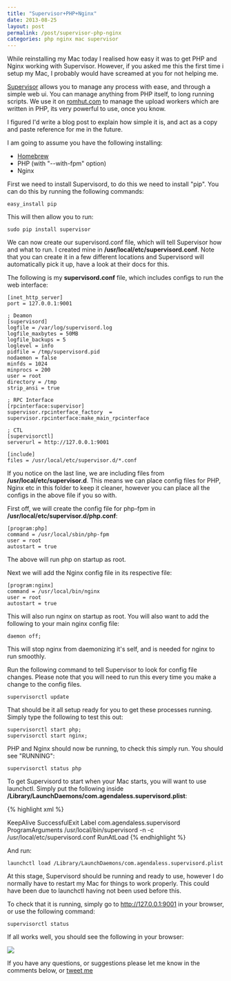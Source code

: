 ```yaml
---
title: "Supervisor+PHP+Nginx"
date: 2013-08-25
layout: post
permalink: /post/supervisor-php-nginx
categories: php nginx mac supervisor
---
```


While reinstalling my Mac today I realised how easy it was to get PHP and Nginx working with Supervisor. However, if you asked me this the first time i setup my Mac, I probably would have screamed at you for not helping me.

[Supervisor](http://supervisord.org/) allows you to manage any process with ease, and through a simple web ui. You can manage anything from PHP itself, to long running scripts. We use it on [romhut.com](http://romhut.com) to manage the upload workers which are written in PHP, its very powerful to use, once you know.

I figured I'd write a blog post to explain how simple it is, and act as a copy and paste reference for me in the future.

I am going to assume you have the following installing:

 - [Homebrew](http://brew.sh/)
 - PHP (with "--with-fpm" option)
 - Nginx

First we need to install Supervisord, to do this we need to install "pip". You can do this by running the following commands:

~~~
easy_install pip
~~~

This will then allow you to run:

~~~
sudo pip install supervisor
~~~

We can now create our supervisord.conf file, which will tell Supervisor how and what to run. I created mine in **/usr/local/etc/supervisord.conf**. Note that you can create it in a few different locations and Supervisord will automatically pick it up, have a look at their docs for this.

The following is my **supervisord.conf** file, which includes configs to run the web interface:

~~~
[inet_http_server]
port = 127.0.0.1:9001

; Deamon
[supervisord]
logfile = /var/log/supervisord.log
logfile_maxbytes = 50MB
logfile_backups = 5
loglevel = info
pidfile = /tmp/supervisord.pid
nodaemon = false
minfds = 1024
minprocs = 200
user = root
directory = /tmp
strip_ansi = true

; RPC Interface
[rpcinterface:supervisor]
supervisor.rpcinterface_factory  =  supervisor.rpcinterface:make_main_rpcinterface

; CTL
[supervisorctl]
serverurl = http://127.0.0.1:9001

[include]
files = /usr/local/etc/supervisor.d/*.conf
~~~

If you notice on the last line, we are including files from **/usr/local/etc/supervisor.d**. This means we can place config files for PHP, Nginx etc in this folder to keep it cleaner, however you can place all the configs in the above file if you so with.

First off, we will create the config file for php-fpm in **/usr/local/etc/supervisor.d/php.conf**:

~~~
[program:php]
command = /usr/local/sbin/php-fpm
user = root
autostart = true
~~~

The above will run php on startup as root.

Next we will add the Nginx config file in its respective file:

~~~
[program:nginx]
command = /usr/local/bin/nginx
user = root
autostart = true
~~~

This will also run nginx on startup as root. You will also want to add the following to your main nginx config file:

~~~
daemon off;
~~~

This will stop nginx from daemonizing it's self, and is needed for nginx to run smoothly.

Run the following command to tell Supervisor to look for config file changes. Please note that you will need to run this every time you make a change to the config files.

~~~
supervisorctl update
~~~

That should be it all setup ready for you to get these processes running. Simply type the following to test this out:

~~~
supervisorctl start php;
supervisorctl start nginx;
~~~

PHP and Nginx should now be running, to check this simply run. You should see "RUNNING":

~~~
supervisorctl status php
~~~

To get Supervisord to start when your Mac starts, you will want to use launchctl. Simply put the following inside **/Library/LaunchDaemons/com.agendaless.supervisord.plist**:

{% highlight xml %}
<?xml version="1.0" encoding="UTF-8"?>
<!DOCTYPE plist PUBLIC "-//Apple//DTD PLIST 1.0//EN" "http://www.apple.com/DTDs/PropertyList-1.0.dtd">
<plist version="1.0">
<dict>
    <key>KeepAlive</key>
    <dict>
        <key>SuccessfulExit</key>
        <false/>
    </dict>
    <key>Label</key>
    <string>com.agendaless.supervisord</string>
    <key>ProgramArguments</key>
    <array>
        <string>/usr/local/bin/supervisord</string>
        <string>-n</string>
        <string>-c</string>
        <string>/usr/local/etc/supervisord.conf</string>
    </array>
    <key>RunAtLoad</key>
    <true/>
</dict>
</plist>
{% endhighlight %}

And run:

~~~
launchctl load /Library/LaunchDaemons/com.agendaless.supervisord.plist
~~~

At this stage, Supervisord should be running and ready to use, however I do normally have to restart my Mac for things to work properly. This could have been due to launchctl having not been used before this.

To check that it is running, simply go to <http://127.0.0.1:9001> in your browser, or use the following command:

~~~
supervisorctl status
~~~

If all works well, you should see the following in your browser:

![](http://f.cl.ly/items/1y3C0Q1F1R1C351b1w2z/Screen%20Shot%202013-08-24%20at%2019.38.27.png)

If you have any questions, or suggestions please let me know in the comments below, or [tweet me](http://twitter.com/scottymeuk)
